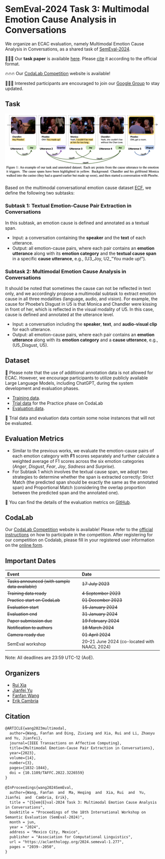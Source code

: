 # SemEval-2024 Task 3: Multimodal Emotion Cause Analysis in Conversations

We organize an ECAC evaluation, namely Multimodal Emotion Cause Analysis in Conversations, as a shared task of [SemEval-2024](https://semeval.github.io/SemEval2024/tasks).

🎉🎉🎉 Our **task paper** is available [here](https://aclanthology.org/2024.semeval-1.277/). <!---Our paper is currently available on [arXiv](https://arxiv.org/abs/2405.13049), and the [official version](https://aclanthology.org/2024.semeval2024-1.273) will be published soon.--> Please [cite](#Citation) it according to the official format.

🔥🔥🔥 Our [CodaLab Competition](#CodaLab) website is available!

<!---❗️❗️❗️ The **task** has been updated! After careful consideration, we have decided to remove the Emotion Cause Extraction (ECE) task from the competition. The specific reasons have been explained in our group.-->

<!---🔥🔥🔥 [Training set](#Dataset) has been released!-->

🌟🌟🌟 Interested participants are encouraged to <!--- register via [Google Form](https://forms.gle/ioFAFTbuMtoRM7yd6) and  -->join our [Google Group](https://groups.google.com/g/ecf_eca) to stay updated.

<!--- **Registration Form:** [](https://forms.gle/ioFAFTbuMtoRM7yd6)
**Mailing List:** [ecf_eca@groups.google.com](https://groups.google.com/g/ecf_eca)
**[TRIAL]** The sample data are uploaded to [Google Drive](https://drive.google.com/drive/folders/16jCk5o4dp0ew5ce-ewEEJ_v6bOPFJinC?usp=sharing). -->


## Task
<!---
We first clarify the definitions of emotion and cause before introducing the task. 
- **Emotion** is a psychological state associated with thought, feeling and behavioral response. In conversations, emotions are usually annotated at the utterance level. In our dataset, emotion categories are Ekman’s six basic emotions including *Anger*, *Disgust*, *Fear*, *Joy*, *Sadness* and *Surprise*. 
- **Cause** refers to the objective event or subjective argument that triggers the corresponding emotion.
-->

![example](https://github.com/NUSTM/SemEval-2024_ECAC/raw/main/example.png)

Based on the multimodal conversational emotion cause dataset [ECF](https://github.com/NUSTM/MECPE), we define the following two subtasks:

### Subtask 1: Textual Emotion-Cause Pair Extraction in Conversations
In this subtask, an emotion cause is defined and annotated as a textual span. 

- Input: a conversation containing the **speaker** and the **text** of each utterance.
- Output: all emotion-cause pairs, where each pair contains an **emotion utterance** along with its **emotion category** and the **textual cause span** in a specific **cause utterance**, e.g., (U3\_Joy, U2\_"You made up!").

### Subtask 2: Multimodal Emotion Cause Analysis in Conversations

It should be noted that sometimes the cause can not be reflected in text only, and we accordingly propose a multimodal subtask to extract emotion cause in all three modalities (language, audio, and vision). For example, the cause for Phoebe’s Disgust in U5 is that Monica and Chandler were kissing in front of her, which is reflected in the visual modality of U5. In this case, cause is defined and annotated at the utterance level.

- Input: a conversation including the **speaker**, **text**, and **audio-visual clip** for each utterance.
- Output: all emotion-cause pairs, where each pair contains an **emotion utterance** along with its **emotion category** and a **cause utterance**, e.g., (U5\_Disgust, U5).

## <span id="Dataset">Dataset</span>

🔔 Please note that the use of additional annotation data is not allowed for ECAC. However, we encourage participants to utilize publicly available Large Language Models, including ChatGPT, during the system development and evaluation phases.

- [Training data](https://drive.google.com/drive/folders/1TIRBiL8z4ZnoxtuKM8pnjtm2BxB5mS4Y?usp=sharing).
- [Trial data](https://drive.google.com/file/d/1Hf4qULr5CjxOiBglNC6OTLf1LFJxSDjU/view?usp=share_link) for the Practice phase on CodaLab
- [Evaluation data](https://drive.google.com/drive/folders/1TIRBiL8z4ZnoxtuKM8pnjtm2BxB5mS4Y?usp=sharing).

📢 Trial data and evaluation data contain some noise instances that will not be evaluated.

## Evaluation Metrics

- Similar to the previous works, we evaluate the emotion-cause pairs of each emotion category with **F1** scores separately and further calculate a weighted average of F1 scores across the six emotion categories (*Anger*, *Disgust*, *Fear*, *Joy*, *Sadness* and *Surprise*).
- For Subtask 1 which involves the textual cause span, we adopt two strategies to determine whether the span is extracted correctly: Strict Match (the predicted span should be exactly the same as the annotated span) and Proportional Match (considering the overlap proportion between the predicted span and the annotated one).

📢 You can find the details of the evaluation metrics on [GitHub](https://github.com/NUSTM/SemEval-2024_ECAC/blob/main/CodaLab/evaluation).


## <span id="CodaLab">CodaLab</span>

Our [CodaLab Competition](https://codalab.lisn.upsaclay.fr/competitions/16141) website is available! Please refer to the [official instructions](https://github.com/SemEval/SemEval2024/blob/main/codalab.md#participating-in-a-codalab-competition) on how to participate in the competition. After registering for our competition on Codalab, please fill in your registered user information on the [online form](https://docs.google.com/spreadsheets/d/1Xq_ByQev4C-la3YP9Kql6186ciH-X9yIU6pJxhJalXc/edit?usp=sharing).

## Important Dates

| Event | Date                                       |
| :-------------------------------------------- | :-------------------------------------------------- |
| ~~Tasks announced (with sample data available)~~ | ~~17 July 2023~~                                      |
| ~~Training data ready~~                          | ~~4 September 2023~~                                   |
| ~~Practice start on CodaLab~~                        | ~~01 December 2023~~                                  |
| ~~Evaluation start~~                             | ~~15 January 2024~~                                    |
| ~~Evaluation end~~                               | ~~31 January 2024~~                                    |
| ~~Paper submission due~~                         | ~~19 February 2024~~                                   |
| ~~Notification to authors~~                      | ~~18 March 2024~~                                       |
| ~~Camera ready due~~                             | ~~01 April 2024~~                                      |
| SemEval workshop                             | 20–21 June 2024 (co-located with NAACL 2024) |

Note: All deadlines are 23:59 UTC-12 (AoE).


## Organizers
- [Rui Xia](http://www.nustm.cn/member/rxia/index.html)
- [Jianfei Yu](https://sites.google.com/site/jfyu1990/)
- [Fanfan Wang](https://scholar.google.com/citations?view_op=list_works&hl=zh-CN&hl=zh-CN&user=bG1H7OQAAAAJ)
- [Erik Cambria](https://dr.ntu.edu.sg/cris/rp/rp00927)
<!--- - <a href="mailto:ffwang@njust.edu.cn">Fanfan Wang</a> -->

## <span id="Citation">Citation</span>
```
@ARTICLE{wang2023multimodal,
  author={Wang, Fanfan and Ding, Zixiang and Xia, Rui and Li, Zhaoyu and Yu, Jianfei},
  journal={IEEE Transactions on Affective Computing}, 
  title={Multimodal Emotion-Cause Pair Extraction in Conversations}, 
  year={2023},
  volume={14},
  number={3},
  pages={1832-1844},
  doi = {10.1109/TAFFC.2022.3226559}
}

@InProceedings{wang2024SemEval,
  author={Wang, Fanfan  and  Ma, Heqing  and  Xia, Rui  and  Yu, Jianfei  and  Cambria, Erik},
  title = "{S}em{E}val-2024 Task 3: Multimodal Emotion Cause Analysis in Conversations",
  booktitle = "Proceedings of the 18th International Workshop on Semantic Evaluation (SemEval-2024)",
  month = jun,
  year = "2024",
  address = "Mexico City, Mexico",
  publisher = "Association for Computational Linguistics",
  url = "https://aclanthology.org/2024.semeval-1.277",
  pages = "2039--2050",
}
```
